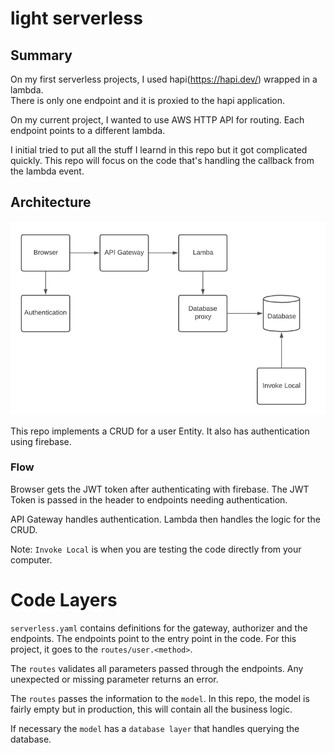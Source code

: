 # light serverless

## Summary

On my first serverless projects, I used hapi(https://hapi.dev/) wrapped in a lambda.  
There is only one endpoint and it is proxied to the hapi application.

On my current project, I wanted to use AWS HTTP API for routing.  Each endpoint points to
a different lambda.

I initial tried to put all the stuff I learnd in this repo but it got complicated quickly.
This repo will focus on the code that's handling the callback from the lambda event.

## Architecture

![Architecture](/images/architecture.png)

This repo implements a CRUD for a user Entity.  It also has authentication using firebase.

### Flow
Browser gets the JWT token after authenticating with firebase.  The JWT Token is passed
in the header to endpoints needing authentication.

API Gateway handles authentication. Lambda then handles the logic for the CRUD.

Note: `Invoke Local` is when you are testing the code directly from your computer.

# Code Layers
`serverless.yaml` contains definitions for the gateway, authorizer and the endpoints.  The
endpoints point to the entry point in the code.  For this project, it goes to the
`routes/user.<method>`.

The `routes` validates all parameters passed through the endpoints.  Any unexpected or
missing parameter returns an error.

The `routes` passes the information to the `model`.  In this repo, the model is
fairly empty but in production, this will contain all the business logic.

If necessary the `model` has a `database layer` that handles querying the database.
